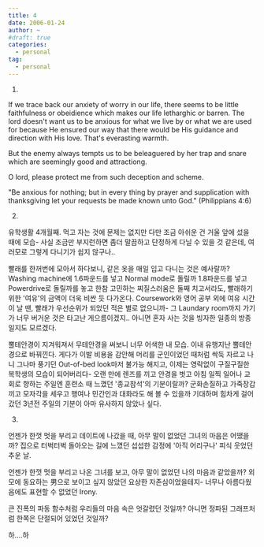 ```yaml
---
title: 4
date: 2006-01-24
author: ~
#draft: true
categories:
  - personal
tag:
  - personal
---
```




1.
If we trace back our anxiety of worry in our life, there seems to be little faithfulness or obeidience which makes our life letharghic or barren.
The lord doesn't want us to be anxious for what we live by or what we are used for because He ensured our way that there would be His guidance and direction with His love.
That's everasting warmth.

But the enemy always tempts us to be beleaguered by her trap and snare which are seemingly good and attractiong. 

O lord, please protect me from such deception and scheme.

"Be anxious for nothing; but in every thing by prayer and supplication with thanksgiving let your requests be made known unto God." (Philippians 4:6)

2.
유학생활 4개월째. 먹고 자는 것에 문제는 없지만 다만 조금 아쉬운 건 거울 앞에 섰을 때에 모습-
사실 조금만 부지런하면 좀더 말끔하고 단정하게 다닐 수 있을 것 같은데, 여러모로 그렇게 다니기가 쉽지 않구나..

빨래를 한꺼번에 모아서 하다보니, 같은 옷을 매일 입고 다니는 것은 예사랄까? 
Washing machine에 1.6파운드를 넣고 Normal mode로 돌릴까 1.8파운드를 넣고 Powerdrive로 돌릴까를 놓고 한참 고민하는 찌질스러움은 둘째 치고서라도, 빨래하기 위한 '여유'의 금액이 더욱 비싼 듯 다가온다. Coursework와 영어 공부 외에 여유 시간이 날 땐, 빨래가 우선순위가 되었던 적은 별로 없으니까- 그 Laundary room까지 가기가 너무 버거운 것은 타고난 게으름이겠지.. 아니면 혼자 사는 것을 빙자한 일종의 방종일지도 모르겠다.

뿔테안경이 지겨워져서 무테안경을 써보니 너무 어색한 내 모습. 이내 유행지난 뿔테안경으로 바꿔낀다.
게다가 이발 비용을 감안해 머리를 군인이었던 때처럼 싹둑 자르고 나니 그나마 풍기던 Out-of-bed look마저 불가능 해지고, 이제는 영락없이 구질구질한 복학생의 모습이 되어버리다-
오랜 만에 렌즈를 끼고 안경을 벗고 아침 일찍 일어나 교회로 향하는 주일엔 훈련소 때 느꼈던 '종교참석'의 기분이랄까? 군화손질하고 가죽장갑끼고 모자각을 세우고 행여나 민간인과 대화라도 해 볼 수 있을까 기대하며 힘차게 걸어갔던 3년전 주일의 기분이 아마 유사하지 않았나 싶다.

3.
언젠가 한껏 멋을 부리고 데이트에 나갔을 때, 아무 말이 없었던 그녀의 마음은 어땠을까?
집으로 터벅터벅 돌아오는 길에 느꼈던 섭섭한 감정에 '아직 어리구나' 피식 웃었던 추운 날.

언젠가 한껏 멋을 부리고 나온 그녀를 보고, 아무 말이 없었던 나의 마음과 같았을까?
외모에 동요하는 男으로 보이고 싶지 않았던 요상한 자존심이었을테지-
너무나 아름다웠음에도 표현할 수 없었던 Irony.

큰 진폭의 파동 함수처럼 우리들의 마음 속은 엇갈렸던 것일까?
아니면 정파된 그래프처럼 한쪽은 단절되어 있었던 것일까?

하....하


 






